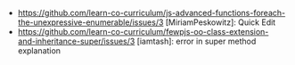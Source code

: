 * https://github.com/learn-co-curriculum/js-advanced-functions-foreach-the-unexpressive-enumerable/issues/3 [MiriamPeskowitz]: Quick Edit
* https://github.com/learn-co-curriculum/fewpjs-oo-class-extension-and-inheritance-super/issues/3 [iamtash]: error in super method explanation
